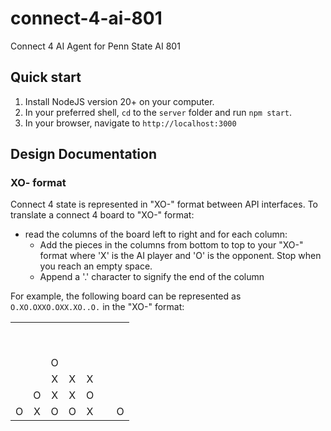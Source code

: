 # connect-4-ai-801
Connect 4 AI Agent for Penn State AI 801

## Quick start
1. Install NodeJS version 20+ on your computer.
1. In your preferred shell, `cd` to the `server` folder and run `npm start`.
1. In your browser, navigate to `http://localhost:3000`

## Design Documentation

### XO- format
Connect 4 state is represented in "XO-" format between API interfaces. To translate a connect 4 board to "XO-" format:

- read the columns of the board left to right and for each column:
    - Add the pieces in the columns from bottom to top to your "XO-" format where 'X' is the AI player and 'O' is the opponent. Stop when you reach an empty space.
    - Append a '.' character to signify the end of the column

For example, the following board can be represented as `O.XO.OXXO.OXX.XO..O.` in the "XO-" format:

|        |        |        |        |        |        |        |
|:------:|:------:|:------:|:------:|:------:|:------:|:------:|
| &nbsp; | &nbsp; | &nbsp; | &nbsp; | &nbsp; | &nbsp; | &nbsp; |
| &nbsp; | &nbsp; | &nbsp; | &nbsp; | &nbsp; | &nbsp; | &nbsp; |
| &nbsp; | &nbsp; |   O    | &nbsp; | &nbsp; | &nbsp; | &nbsp; |
| &nbsp; | &nbsp; |   X    |   X    |   X    | &nbsp; | &nbsp; |
| &nbsp; |   O    |   X    |   X    |   O    | &nbsp; | &nbsp; |
|   O    |   X    |   O    |   O    |   X    | &nbsp; |   O    |
